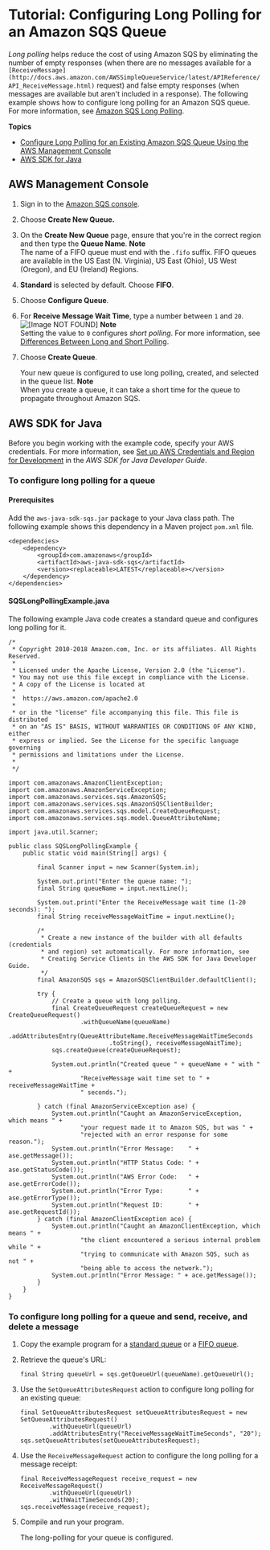 # Tutorial: Configuring Long Polling for an Amazon SQS Queue<a name="sqs-configure-long-polling-for-queue"></a>

*Long polling* helps reduce the cost of using Amazon SQS by eliminating the number of empty responses \(when there are no messages available for a `[ReceiveMessage](http://docs.aws.amazon.com/AWSSimpleQueueService/latest/APIReference/API_ReceiveMessage.html)` request\) and false empty responses \(when messages are available but aren't included in a response\)\. The following example shows how to configure long polling for an Amazon SQS queue\. For more information, see [Amazon SQS Long Polling](sqs-long-polling.md)\.

**Topics**
+ [Configure Long Polling for an Existing Amazon SQS Queue Using the AWS Management Console](#sqs-configure-long-polling-for-queue-console)
+ [AWS SDK for Java](#configure-long-polling-for-queue-java)

## AWS Management Console<a name="sqs-configure-long-polling-for-queue-console"></a>

1. Sign in to the [Amazon SQS console](https://console.aws.amazon.com/sqs/)\.

1. Choose **Create New Queue\.**

1. On the **Create New Queue** page, ensure that you're in the correct region and then type the **Queue Name**\.
**Note**  
The name of a FIFO queue must end with the `.fifo` suffix\. FIFO queues are available in the US East \(N\. Virginia\), US East \(Ohio\), US West \(Oregon\), and EU \(Ireland\) Regions\.

1. **Standard** is selected by default\. Choose **FIFO**\.

1. Choose **Configure Queue**\.

1. For **Receive Message Wait Time**, type a number between `1` and `20`\.  
![\[Image NOT FOUND\]](http://docs.aws.amazon.com/AWSSimpleQueueService/latest/SQSDeveloperGuide/images/sqs-tutorials-configuring-long-polling.png)
**Note**  
Setting the value to `0` configures *short polling*\. For more information, see [Differences Between Long and Short Polling](sqs-long-polling.md#sqs-short-long-polling-differences)\.

1. Choose **Create Queue**\.

   Your new queue is configured to use long polling, created, and selected in the queue list\.
**Note**  
When you create a queue, it can take a short time for the queue to propagate throughout Amazon SQS\.

## AWS SDK for Java<a name="configure-long-polling-for-queue-java"></a>

Before you begin working with the example code, specify your AWS credentials\. For more information, see [Set up AWS Credentials and Region for Development](http://docs.aws.amazon.com/sdk-for-java/v1/developer-guide/setup-credentials.html) in the *AWS SDK for Java Developer Guide*\.

### To configure long polling for a queue<a name="configure-long-polling-for-queue-java-api"></a>

#### Prerequisites<a name="configure-long-polling-for-queue-java-api-prerequisites"></a>

Add the `aws-java-sdk-sqs.jar` package to your Java class path\. The following example shows this dependency in a Maven project `pom.xml` file\.

```
<dependencies>
    <dependency>
        <groupId>com.amazonaws</groupId>
        <artifactId>aws-java-sdk-sqs</artifactId>
        <version><replaceable>LATEST</replaceable></version>
    </dependency>
</dependencies>
```

#### SQSLongPollingExample\.java<a name="configure-long-polling-example-java-code"></a>

The following example Java code creates a standard queue and configures long polling for it\.

```
/*
 * Copyright 2010-2018 Amazon.com, Inc. or its affiliates. All Rights Reserved.
 *
 * Licensed under the Apache License, Version 2.0 (the "License").
 * You may not use this file except in compliance with the License.
 * A copy of the License is located at
 *
 *  https://aws.amazon.com/apache2.0
 *
 * or in the "license" file accompanying this file. This file is distributed
 * on an "AS IS" BASIS, WITHOUT WARRANTIES OR CONDITIONS OF ANY KIND, either
 * express or implied. See the License for the specific language governing
 * permissions and limitations under the License.
 *
 */
						
import com.amazonaws.AmazonClientException;
import com.amazonaws.AmazonServiceException;
import com.amazonaws.services.sqs.AmazonSQS;
import com.amazonaws.services.sqs.AmazonSQSClientBuilder;
import com.amazonaws.services.sqs.model.CreateQueueRequest;
import com.amazonaws.services.sqs.model.QueueAttributeName;

import java.util.Scanner;

public class SQSLongPollingExample {
    public static void main(String[] args) {

        final Scanner input = new Scanner(System.in);

        System.out.print("Enter the queue name: ");
        final String queueName = input.nextLine();

        System.out.print("Enter the ReceiveMessage wait time (1-20 seconds): ");
        final String receiveMessageWaitTime = input.nextLine();

        /*
         * Create a new instance of the builder with all defaults (credentials
         * and region) set automatically. For more information, see
         * Creating Service Clients in the AWS SDK for Java Developer Guide.
         */
        final AmazonSQS sqs = AmazonSQSClientBuilder.defaultClient();

        try {
            // Create a queue with long polling.
            final CreateQueueRequest createQueueRequest = new CreateQueueRequest()
                    .withQueueName(queueName)
                    .addAttributesEntry(QueueAttributeName.ReceiveMessageWaitTimeSeconds
                            .toString(), receiveMessageWaitTime);
            sqs.createQueue(createQueueRequest);

            System.out.println("Created queue " + queueName + " with " +
                    "ReceiveMessage wait time set to " + receiveMessageWaitTime +
                    " seconds.");

        } catch (final AmazonServiceException ase) {
            System.out.println("Caught an AmazonServiceException, which means " +
                    "your request made it to Amazon SQS, but was " +
                    "rejected with an error response for some reason.");
            System.out.println("Error Message:    " + ase.getMessage());
            System.out.println("HTTP Status Code: " + ase.getStatusCode());
            System.out.println("AWS Error Code:   " + ase.getErrorCode());
            System.out.println("Error Type:       " + ase.getErrorType());
            System.out.println("Request ID:       " + ase.getRequestId());
        } catch (final AmazonClientException ace) {
            System.out.println("Caught an AmazonClientException, which means " +
                    "the client encountered a serious internal problem while " +
                    "trying to communicate with Amazon SQS, such as not " +
                    "being able to access the network.");
            System.out.println("Error Message: " + ace.getMessage());
        }
    }
}
```

### To configure long polling for a queue and send, receive, and delete a message<a name="configure-long-polling-send-receive-delete-message-java-api"></a>

1. Copy the example program for a [standard queue](standard-queues-getting-started-java.md) or a [FIFO queue](FIFO-queues-getting-started-java.md)\.

1. Retrieve the queue's URL:

   ```
   final String queueUrl = sqs.getQueueUrl(queueName).getQueueUrl();
   ```

1. Use the `SetQueueAttributesRequest` action to configure long polling for an existing queue:

   ```
   final SetQueueAttributesRequest setQueueAttributesRequest = new SetQueueAttributesRequest()
           .withQueueUrl(queueUrl)
           .addAttributesEntry("ReceiveMessageWaitTimeSeconds", "20");
   sqs.setQueueAttributes(setQueueAttributesRequest);
   ```

1. Use the `ReceiveMessageRequest` action to configure the long polling for a message receipt:

   ```
   final ReceiveMessageRequest receive_request = new ReceiveMessageRequest()
           .withQueueUrl(queueUrl)
           .withWaitTimeSeconds(20);
   sqs.receiveMessage(receive_request);
   ```

1. Compile and run your program\.

   The long\-polling for your queue is configured\.